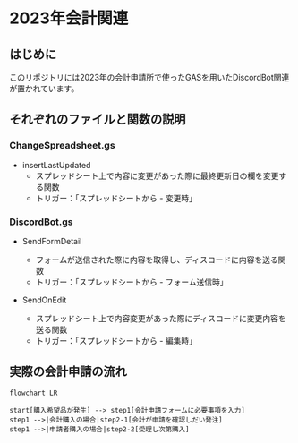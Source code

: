 # 2023年会計関連
## はじめに
このリポジトリには2023年の会計申請所で使ったGASを用いたDiscordBot関連が置かれています。

## それぞれのファイルと関数の説明
### ChangeSpreadsheet.gs
- insertLastUpdated
  - スプレッドシート上で内容に変更があった際に最終更新日の欄を変更する関数
  - トリガー：「スプレッドシートから - 変更時」

### DiscordBot.gs
- SendFormDetail
  - フォームが送信された際に内容を取得し、ディスコードに内容を送る関数
  - トリガー：「スプレッドシートから - フォーム送信時」


- SendOnEdit
  - スプレッドシート上で内容変更があった際にディスコードに変更内容を送る関数
  - トリガー：「スプレッドシートから - 編集時」

## 実際の会計申請の流れ

```Mermaid
flowchart LR

start[購入希望品が発生] --> step1[会計申請フォームに必要事項を入力]
step1 -->|会計購入の場合|step2-1[会計が申請を確認しだい発注]
step1 -->|申請者購入の場合|step2-2[受理し次第購入]

```
